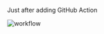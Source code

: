 Just after adding GitHub Action


![workflow](https://github.com/<UserName>/<RepositoryName>/actions/workflows/main.yml/badge.svg)
